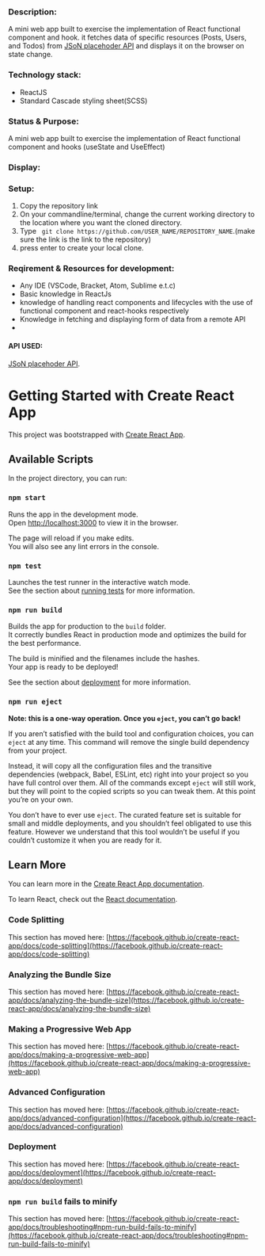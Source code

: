 

### Description:
A mini web app built to exercise the implementation of React functional component and hook. it fetches  data of specific resources
(Posts, Users, and Todos) from [JSoN placehoder API](https://jsonplaceholder.typicode.com/) and displays it on the browser on state change.

### Technology stack:
* ReactJS
* Standard Cascade styling sheet(SCSS)

### Status & Purpose:
A mini web app built to exercise the implementation of React functional component and hooks (useState and UseEffect)


### Display: 
<!-- <img src="Assets/tabletmockup edited.jpg" width="50%" height="50%">  |   <img src="Assets/watch.png" width="18%" height="18%">-->
 
<!-- <img src="Assets/movieApp2.png" width="60%" height="60%">-->



### Setup:
1. Copy the repository link 
2. On your commandline/terminal, change the current working directory to the location where you want the cloned directory.
3. Type ``` git clone https://github.com/USER_NAME/REPOSITORY_NAME```.(make sure the link is the link to the repository)
4. press enter to create your local clone.

### Reqirement & Resources for development: 
 * Any IDE (VSCode, Bracket, Atom, Sublime e.t.c)
 * Basic knowledge in  ReactJs
 * knowledge of handling  react components and lifecycles with the use of functional component and react-hooks respectively 
 * Knowledge in fetching and displaying form of  data from a remote API 
 * 
 #### API USED: 
 [JSoN placehoder API](https://jsonplaceholder.typicode.com/).




# Getting Started with Create React App

This project was bootstrapped with [Create React App](https://github.com/facebook/create-react-app).

## Available Scripts

In the project directory, you can run:

### `npm start`

Runs the app in the development mode.\
Open [http://localhost:3000](http://localhost:3000) to view it in the browser.

The page will reload if you make edits.\
You will also see any lint errors in the console.

### `npm test`

Launches the test runner in the interactive watch mode.\
See the section about [running tests](https://facebook.github.io/create-react-app/docs/running-tests) for more information.

### `npm run build`

Builds the app for production to the `build` folder.\
It correctly bundles React in production mode and optimizes the build for the best performance.

The build is minified and the filenames include the hashes.\
Your app is ready to be deployed!

See the section about [deployment](https://facebook.github.io/create-react-app/docs/deployment) for more information.

### `npm run eject`

**Note: this is a one-way operation. Once you `eject`, you can’t go back!**

If you aren’t satisfied with the build tool and configuration choices, you can `eject` at any time. This command will remove the single build dependency from your project.

Instead, it will copy all the configuration files and the transitive dependencies (webpack, Babel, ESLint, etc) right into your project so you have full control over them. All of the commands except `eject` will still work, but they will point to the copied scripts so you can tweak them. At this point you’re on your own.

You don’t have to ever use `eject`. The curated feature set is suitable for small and middle deployments, and you shouldn’t feel obligated to use this feature. However we understand that this tool wouldn’t be useful if you couldn’t customize it when you are ready for it.

## Learn More

You can learn more in the [Create React App documentation](https://facebook.github.io/create-react-app/docs/getting-started).

To learn React, check out the [React documentation](https://reactjs.org/).

### Code Splitting

This section has moved here: [https://facebook.github.io/create-react-app/docs/code-splitting](https://facebook.github.io/create-react-app/docs/code-splitting)

### Analyzing the Bundle Size

This section has moved here: [https://facebook.github.io/create-react-app/docs/analyzing-the-bundle-size](https://facebook.github.io/create-react-app/docs/analyzing-the-bundle-size)

### Making a Progressive Web App

This section has moved here: [https://facebook.github.io/create-react-app/docs/making-a-progressive-web-app](https://facebook.github.io/create-react-app/docs/making-a-progressive-web-app)

### Advanced Configuration

This section has moved here: [https://facebook.github.io/create-react-app/docs/advanced-configuration](https://facebook.github.io/create-react-app/docs/advanced-configuration)

### Deployment

This section has moved here: [https://facebook.github.io/create-react-app/docs/deployment](https://facebook.github.io/create-react-app/docs/deployment)

### `npm run build` fails to minify

This section has moved here: [https://facebook.github.io/create-react-app/docs/troubleshooting#npm-run-build-fails-to-minify](https://facebook.github.io/create-react-app/docs/troubleshooting#npm-run-build-fails-to-minify)
